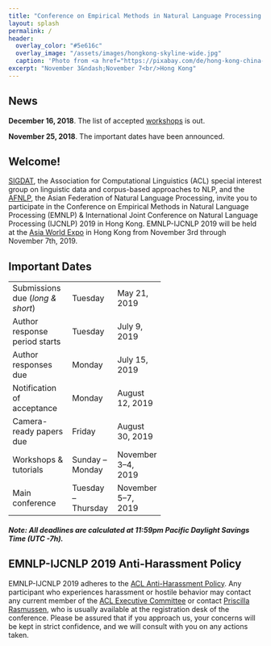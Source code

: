 ```yaml
---
title: "Conference on Empirical Methods in Natural Language Processing & International Joint Conference on Natural Language Processing 2019"
layout: splash
permalink: /
header:
  overlay_color: "#5e616c"
  overlay_image: "/assets/images/hongkong-skyline-wide.jpg"
  caption: 'Photo from <a href="https://pixabay.com/de/hong-kong-china-nacht-stadtbild-1081704/">Pixabay</a>, <a href="https://creativecommons.org/publicdomain/zero/1.0/deed.de">CC0 Creative Commons</a>'
excerpt: "November 3&ndash;November 7<br/>Hong Kong"
---
```


<!--
<div class="text-center">
    <span style="font-size: normal;"><i class="fa fa-fw fa-calendar" aria-hidden="true"></i></span><br/>
    <span style="font-weight: bold; font-size: smaller;">
    Tutorials &amp; Workshops : October 31 &amp; November 1<br/>Main Conference : November 2 &ndash; November 4</span>
</div>
--> 

<h2>News</h2>

**December 16, 2018**. The list of accepted <a href="./program/workshops/">workshops</a> is out.

**November 25, 2018**. The important dates have been announced.



<h2>Welcome!</h2>

<a href="http://sigdat.org" target="_blank">SIGDAT</a>, the Association for Computational Linguistics (ACL) special interest group on linguistic data and corpus-based approaches to NLP, and the <a href="http://www.afnlp.org" target="_blank">AFNLP</a>, the Asian Federation of Natural Language Processing, invite you to participate in the Conference on Empirical Methods in Natural Language Processing (EMNLP) & International Joint Conference on Natural Language Processing (IJCNLP) 2019 in Hong Kong. EMNLP-IJCNLP 2019 will be held at the [Asia World Expo](https://www.asiaworld-expo.com) in Hong Kong from November 3rd through November 7th, 2019.

<h2 id="dates">Important Dates</h2>

<table style="width: 60%">
    <tbody>
<!--
        <tr>
            <td><a href="/calls/papers#important-new-submission-guidelines">Anonymity period</a> begins</td>
            <td>Sunday</td>
            <td>April 21, 2019</td>
        </tr>
-->
        <tr>
            <td style="width: 40%;">Submissions due (<i>long &amp; short</i>)</td>
            <td style="width: 30%;">Tuesday</td>
            <td>May 21, 2019</td>
        </tr>      
<!--
        <tr>
            <td style="width: 40%;">Submissions due (<i>demos</i>)</td>
            <td style="width: 30%;">Friday</td>
            <td>June 1, 2018</td>
        </tr>
--> 
        <tr>
            <td>Author response period starts</td>
            <td>Tuesday</td>
            <td>July 9, 2019</td>
        </tr>
        <tr>
            <td>Author responses due</td>
            <td>Monday</td>
            <td>July 15, 2019</td>
        </tr>
        <tr>
            <td>Notification of acceptance</td>
            <td>Monday</td>
            <td>August 12, 2019</td>
        </tr>
        <tr>
          <td>Camera-ready papers due</td>
          <td>Friday</td>
          <td>August 30, 2019</td>
        </tr>
<!--
        <tr>
          <td>Travel scholarships, student volunteer, and childcare grant applications due</td>
          <td style="width: 30%;">Monday</td>
          <td>September 10, 2018</td>
        </tr>
        <tr>
            <td style="width: 40%;">Early Registration Deadline</td>
            <td style="width: 30%;">Monday</td>
            <td>September 24, 2018</td>
        </tr>
-->
        <tr>
            <td style="width: 40%;">Workshops &amp; tutorials</td>
            <td style="width: 30%;">Sunday &ndash; Monday</td>
            <td>November 3&ndash;4, 2019</td>
        </tr>
        <tr>
            <td>Main conference</td>
            <td>Tuesday &ndash; Thursday</td>
            <td>November 5&ndash;7, 2019</td>
        </tr>        
    </tbody>
</table>

<h5>Note: All deadlines are calculated at 11:59pm Pacific Daylight Savings Time (UTC -7h).</h5>

<h2>EMNLP-IJCNLP 2019 Anti-Harassment Policy</h2>
EMNLP-IJCNLP 2019 adheres to the <a href="https://www.aclweb.org/adminwiki/index.php?title=Anti-Harassment_Policy">ACL Anti-Harassment Policy</a>. Any participant who experiences harassment or hostile behavior may contact any current member of the <a href="https://www.aclweb.org/portal/about">ACL Executive Committee</a> or contact <a href="mailto:acl@aclweb.org">Priscilla Rasmussen</a>, who is usually available at the registration desk of the conference. Please be assured that if you approach us, your concerns will be kept in strict confidence, and we will consult with you on any actions taken.
